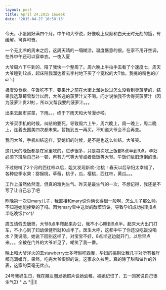 ```yaml
---
layout: post
title: April 24,2015 16week
date: '2015-04-27 10:58:13'
---
```



今天，小蛋刚好满四个月。中午和大爷说，好像晚上尿频和白天无时无刻的饿，有缓解。可喜可贺。

一个无比冷的周末之后，这周天晴的一塌糊涂，温度惬意的很。在家不用开空调，在外中午还可以穿单衣。一夜入夏

大爷周六下午到的，陪了我快一个整周了。周六晚上手拉手去看了个速度七，周天大爷睡到12点，起床陪我溜达着去李村地下买了个宽松的大T恤，我挑的粉色的(*/ω＼*)

极度没食欲，午饭吃不下，要果汁之前在大街上溜达说过怎么没看到卖菠萝的，结果我选草莓雪梨汁以后，大爷选的菠萝汁又不喝。问才说怕我不舍得买菠萝汁（因为菠萝汁贵2块），所以又帮我要的菠萝汁。。。

出来去超市买菜，下雨。。。终于下雨天和大爷漫步啦。

大爷买手机的时候，纠结的要死。导致周六上午，周六晚上，周一晚上，周二晚上，连着去国美四次都未果。暂拖到五一再买，不知道大爷会不会再变。

我问大爷，手机纠结这样，娶媳妇的时候，是不是也这么纠结。大爷笑。

这几天的晚饭都是在家里吃的，进步很多，只是每次吃上饭都8点半到9点。孕妇必须下班后自己补一顿，再有力气等大爷或者做饭等大爷。午饭们依旧潦倒的很。

不过继啃了2个月的西红柿以后，姐又发现新欢-油桃！春天以后孕妇太幸福了，各种应季水果：猕猴桃，草莓，桃子，瓜，樱桃，西红柿，黄瓜。。。

工作上虽然依然混，但真的难免生气。昨天是最生气的一次，不想记得，我还是不写了让自己忘了吧

昨晚第一次见mary儿子，我直接和mary说你俩长得很一般啊，怎么儿子那么帅。不知道她能接受的了吗。因为mary雪中送炭的酸菜馅饼，导致孕妇成功挨到8点半吃晚饭\(^o^)/

周五请假去唐筛，大爷8点半爬起来办公，我不小心睡到9点半。起床大大出门打车，不小心到了妇幼保健所就10点半了。医生大呼，这都中午了你还没吃饭没喝水？我说嗯，她说下回别这样了，对宝宝不好，8点半这边就开门，以后早点来。。。全被在门外的大爷听见了，嘲笑了我一番。

晚上和大爷洋火的去stawberry士多啤梨吃西餐，孕妇的挑剔让我几乎对所有餐厅都充满嫌弃。果然，吃完大爷恨恨的说，这家永久拉黑。真的除了甜和做作的外表，这家的菜毫无优点。

24号我妈生日，我在朋友圈发她照片说她幼稚，被她记恨了，五一回家说自己很生气Σ( ° △ °|||)︴

 

 


